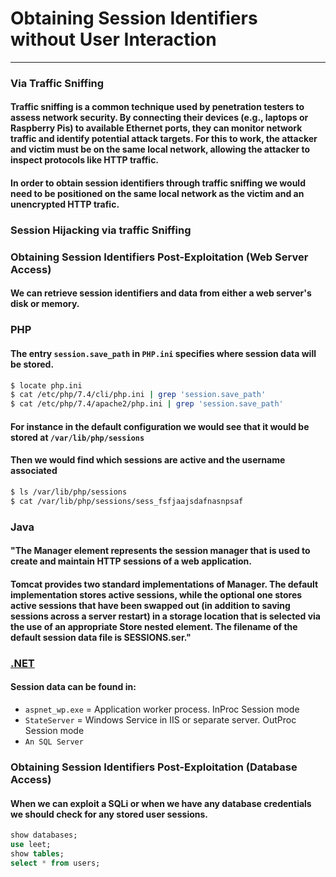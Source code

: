 # Obtaining Session Identifiers without User Interaction
***

### Via Traffic Sniffing
#### Traffic sniffing is a common technique used by penetration testers to assess network security. By connecting their devices (e.g., laptops or Raspberry Pis) to available Ethernet ports, they can monitor network traffic and identify potential attack targets. For this to work, the attacker and victim must be on the same local network, allowing the attacker to inspect protocols like HTTP traffic.
#### In order to obtain session identifiers through traffic sniffing we would need to be positioned on the same local network as the victim and an unencrypted HTTP trafic.

### Session Hijacking via traffic Sniffing

### Obtaining Session Identifiers Post-Exploitation (Web Server Access)
#### We can retrieve session identifiers and data from either a web server's disk or memory.

### PHP
#### The entry `session.save_path` in `PHP.ini` specifies where session data will be stored.

```bash
$ locate php.ini
$ cat /etc/php/7.4/cli/php.ini | grep 'session.save_path'
$ cat /etc/php/7.4/apache2/php.ini | grep 'session.save_path'
```
#### For instance in the default configuration we would see that it would be stored at `/var/lib/php/sessions`

#### Then we would find which sessions are active and the username associated
```bash
$ ls /var/lib/php/sessions
$ cat /var/lib/php/sessions/sess_fsfjaajsdafnasnpsaf
```

### Java
#### "The Manager element represents the session manager that is used to create and maintain HTTP sessions of a web application.
#### Tomcat provides two standard implementations of Manager. The default implementation stores active sessions, while the optional one stores active sessions that have been swapped out (in addition to saving sessions across a server restart) in a storage location that is selected via the use of an appropriate Store nested element. The filename of the default session data file is SESSIONS.ser."


### [.NET](https://www.c-sharpcorner.com/UploadFile/225740/introduction-of-session-in-Asp-Net/)
#### Session data can be found in:
* `aspnet_wp.exe` = Application worker process. InProc Session mode
* `StateServer`  = Windows Service in IIS or separate server. OutProc Session mode
* `An SQL Server`

### Obtaining Session Identifiers Post-Exploitation (Database Access)
#### When we can exploit a SQLi or when we have any database credentials we should check for any stored  user sessions.
```sql
show databases;
use leet;
show tables;
select * from users;
```


